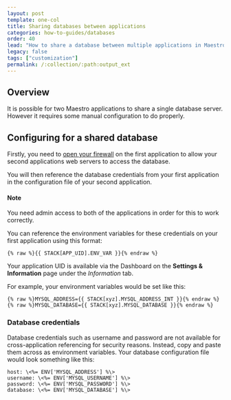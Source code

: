 ```yaml
---
layout: post
template: one-col
title: Sharing databases between applications
categories: how-to-guides/databases
order: 40
lead: "How to share a database between multiple applications in Maestro"
legacy: false
tags: ["customization"]
permalink: /:collection/:path:output_ext
---
```


## Overview

It is possible for two Maestro applications to share a single database server. However it requires some manual configuration to do properly.

## Configuring for a shared database

Firstly, you need to [open your firewall](/maestro/how-to-guides/deployment/service-network-configuration.html) on the first application to allow your second applications web servers to access the database.

You will then reference the database credentials from your first application in the configuration file of your second application. 

#### Note
<div class="notice"><p>You need admin access to both of the applications in order for this to work correctly.</p></div>

You can reference the environment variables for these credentials on your first application using this format: 

```shell
{% raw %}{{ STACK[APP_UID].ENV_VAR }}{% endraw %}
```

Your application UID is available via the Dashboard on the **Settings & Information** page under the *Information* tab.

For example, your environment variables would be set like this:

```shell
{% raw %}MYSQL_ADDRESS={{ STACK[xyz].MYSQL_ADDRESS_INT }}{% endraw %}
{% raw %}MYSQL_DATABASE={{ STACK[xyz].MYSQL_DATABASE }}{% endraw %}
```

### Database credentials

Database credentials such as username and password are not available for cross-application referencing for security reasons. Instead, copy and paste them across as environment variables. Your database configuration file would look something like this:

```shell
host: \<%= ENV['MYSQL_ADDRESS'] %\>
username: \<%= ENV['MYSQL_USERNAME'] %\>
password: \<%= ENV['MYSQL_PASSWORD'] %\>
database: \<%= ENV['MYSQL_DATABASE'] %\>
```

